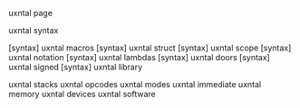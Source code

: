 uxntal page

uxntal syntax

[syntax] uxntal macros
[syntax] uxntal struct
[syntax] uxntal scope
[syntax] uxntal notation
[syntax] uxntal lambdas
[syntax] uxntal doors
[syntax] uxntal signed
[syntax] uxntal library

uxntal stacks
uxntal opcodes
uxntal modes
uxntal immediate
uxntal memory
uxntal devices
uxntal software
